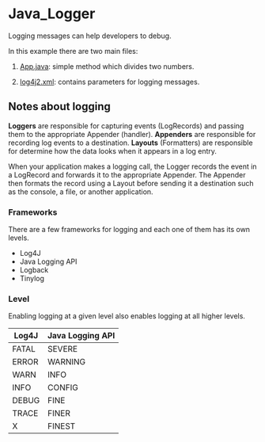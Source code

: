 # Java_Logger

Logging messages can help developers to debug. 

In this example there are two main files:

1. [App.java](/src/main/java/org/moita/): simple method which divides two numbers.

2. [log4j2.xml](/src/main/resources/): contains parameters for logging messages.

## Notes about logging

**Loggers** are responsible for capturing events (LogRecords) and passing them to the appropriate Appender (handler).
**Appenders** are responsible for recording log events to a destination.
**Layouts** (Formatters) are responsible for determine how the data looks when it appears in a log entry.

When your application makes a logging call, the Logger records the event in a LogRecord and forwards it to the appropriate Appender. The Appender then formats the record using a Layout before sending it a destination such as the console, a file, or another application. 

### Frameworks
There are a few frameworks for logging and each one of them has its own levels.

* Log4J
* Java Logging API
* Logback
* Tinylog

### Level
Enabling logging at a given level also enables logging at all higher levels.

| Log4J | Java Logging API |
| ------------- | ------------- |
| FATAL | SEVERE |
| ERROR | WARNING|
| WARN  | INFO  |
| INFO  | CONFIG  |
| DEBUG | FINE  |
| TRACE | FINER  |
| X | FINEST  |
